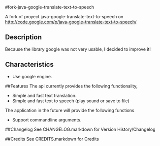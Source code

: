 #fork-java-google-translate-text-to-speech

A fork of proyect java-google-translate-text-to-speech on http://code.google.com/p/java-google-translate-text-to-speech/

## Description

Because the library google was not very usable, I decided to improve it!

## Characteristics

  * Use google engine.

##Features
The api currently provides the following functionality,

  * Simple and fast text translation.
  * Simple and fast text to speech (play sound or save to file)
  
The application in the future will provide the following functions

   * Support commandline arguments.


##Changelog
See CHANGELOG.markdown for Version History/Changelog

##Credits
See CREDITS.markdown for Credits
